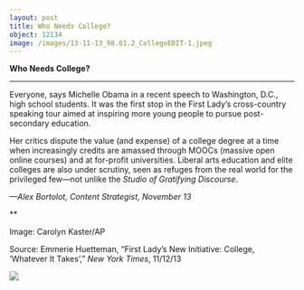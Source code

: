 ```yaml
---
layout: post
title: Who Needs College?
object: 12134
image: /images/13-11-13_98.61.2_CollegeEDIT-1.jpeg
---
```

**Who Needs College?**

****

Everyone, says Michelle Obama in a recent speech to Washington, D.C., high school students. It was the first stop in the First Lady’s cross-country speaking tour aimed at inspiring more young people to pursue post-secondary education.

Her critics dispute the value (and expense) of a college degree at a time when increasingly credits are amassed through MOOCs (massive open online courses) and at for-profit universities. Liberal arts education and elite colleges are also under scrutiny, seen as refuges from the real world for the privileged few—not unlike the *Studio of Gratifying Discourse*.

*—Alex Bortolot, Content Strategist, November 13*

**

Image: Carolyn Kaster/AP

Source: Emmerie Huetteman, “First Lady’s New Initiative: College, ‘Whatever It Takes’,” *New York Times*, 11/12/13 

![]({{siteurl.base}}/images/13-11-13_98.61.2_CollegeEDIT-1.jpeg)
